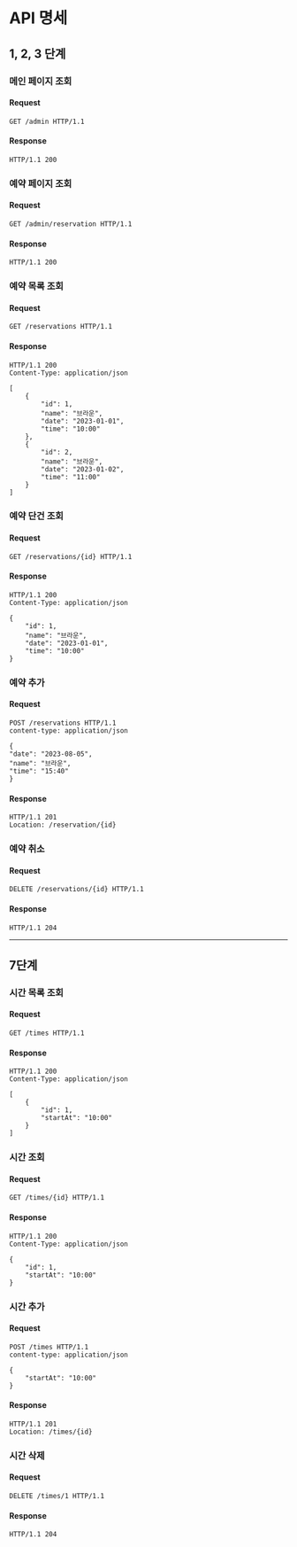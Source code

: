# API 명세

## 1, 2, 3 단계
### 메인 페이지 조회

#### Request

```http request
GET /admin HTTP/1.1
```

#### Response

```
HTTP/1.1 200 
```

### 예약 페이지 조회

#### Request

```http request
GET /admin/reservation HTTP/1.1
```

#### Response

```
HTTP/1.1 200 
```

### 예약 목록 조회

#### Request

```http request
GET /reservations HTTP/1.1
```

#### Response

```
HTTP/1.1 200 
Content-Type: application/json

[
    {
        "id": 1,
        "name": "브라운",
        "date": "2023-01-01",
        "time": "10:00"
    },
    {
        "id": 2,
        "name": "브라운",
        "date": "2023-01-02",
        "time": "11:00"
    }
]
```

### 예약 단건 조회

#### Request

```http request
GET /reservations/{id} HTTP/1.1
```

#### Response

```
HTTP/1.1 200 
Content-Type: application/json

{
    "id": 1,
    "name": "브라운",
    "date": "2023-01-01",
    "time": "10:00"
}
```

### 예약 추가

#### Request

```http request
POST /reservations HTTP/1.1
content-type: application/json

{
"date": "2023-08-05",
"name": "브라운",
"time": "15:40"
}
```

#### Response

```
HTTP/1.1 201
Location: /reservation/{id}
```

### 예약 취소

#### Request

```http request
DELETE /reservations/{id} HTTP/1.1
```

#### Response

```
HTTP/1.1 204
```
---

## 7단계
### 시간 목록 조회
#### Request
```http request
GET /times HTTP/1.1
```
#### Response

```http request
HTTP/1.1 200
Content-Type: application/json

[
    {
        "id": 1,
        "startAt": "10:00"
    }
]
```

### 시간 조회
#### Request
```http request
GET /times/{id} HTTP/1.1
```
#### Response

```http request
HTTP/1.1 200
Content-Type: application/json

{
    "id": 1,
    "startAt": "10:00"
}
```

### 시간 추가
#### Request
```http request
POST /times HTTP/1.1
content-type: application/json

{
    "startAt": "10:00"
}
```

#### Response
```http request
HTTP/1.1 201
Location: /times/{id}
```

### 시간 삭제
#### Request
```http request
DELETE /times/1 HTTP/1.1
```
#### Response

```http request
HTTP/1.1 204
```
